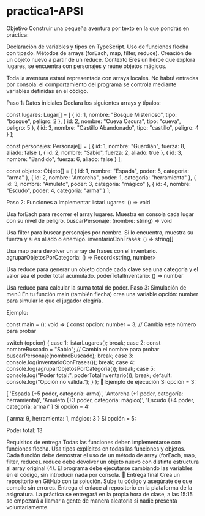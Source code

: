 # practica1-APSI
Objetivo
Construir una pequeña aventura por texto en la que pondrás en práctica:

Declaración de variables y tipos en TypeScript.
Uso de funciones flecha con tipado.
Métodos de arrays (forEach, map, filter, reduce).
Creación de un objeto nuevo a partir de un reduce.
Contexto
Eres un héroe que explora lugares, se encuentra con personajes y reúne objetos mágicos.

Toda la aventura estará representada con arrays locales. No habrá entradas por consola: el comportamiento del programa se controla mediante variables definidas en el código.

Paso 1: Datos iniciales
Declara los siguientes arrays y típalos:

const lugares: Lugar[] = [
  { id: 1, nombre: "Bosque Misterioso", tipo: "bosque", peligro: 2 },
  { id: 2, nombre: "Cueva Oscura", tipo: "cueva", peligro: 5 },
  { id: 3, nombre: "Castillo Abandonado", tipo: "castillo", peligro: 4 }
];
 
const personajes: Personaje[] = [
  { id: 1, nombre: "Guardián", fuerza: 8, aliado: false },
  { id: 2, nombre: "Sabio", fuerza: 2, aliado: true },
  { id: 3, nombre: "Bandido", fuerza: 6, aliado: false }
];
 
const objetos: Objeto[] = [
  { id: 1, nombre: "Espada", poder: 5, categoria: "arma" },
  { id: 2, nombre: "Antorcha", poder: 1, categoria: "herramienta" },
  { id: 3, nombre: "Amuleto", poder: 3, categoria: "mágico" },
  { id: 4, nombre: "Escudo", poder: 4, categoria: "arma" }
];
 
Paso 2: Funciones a implementar
listarLugares: () => void

Usa forEach para recorrer el array lugares.
Muestra en consola cada lugar con su nivel de peligro.
buscarPersonaje: (nombre: string) => void

Usa filter para buscar personajes por nombre.
Si lo encuentra, muestra su fuerza y si es aliado o enemigo.
inventarioConFrases: () => string[]

Usa map para devolver un array de frases con el inventario.
agruparObjetosPorCategoria: () => Record<string, number>

Usa reduce para generar un objeto donde cada clave sea una categoría y el valor sea el poder total acumulado.
poderTotalInventario: () => number

Usa reduce para calcular la suma total de poder.
Paso 3: Simulación de menú
En tu función main (también flecha) crea una variable opción: number para simular lo que el jugador elegiría.

Ejemplo:

 
const main = (): void => {
  const opcion: number = 3; // Cambia este número para probar
 
  switch (opcion) {
    case 1:
      listarLugares();
      break;
    case 2:
      const nombreBuscado = "Sabio"; // Cambia el nombre para probar
      buscarPersonaje(nombreBuscado);
      break;
    case 3:
      console.log(inventarioConFrases());
      break;
    case 4:
      console.log(agruparObjetosPorCategoria());
      break;
    case 5:
      console.log("Poder total:", poderTotalInventario());
      break;
    default:
      console.log("Opción no válida.");
  }
};
📝 Ejemplo de ejecución
Si opción = 3:

 
[
  'Espada (+5 poder, categoría: arma)',
  'Antorcha (+1 poder, categoría: herramienta)',
  'Amuleto (+3 poder, categoría: mágico)',
  'Escudo (+4 poder, categoría: arma)'
]
Si opción = 4:

 
{ arma: 9, herramienta: 1, mágico: 3 }
Si opción = 5:

 
Poder total: 13
 
Requisitos de entrega
Todas las funciones deben implementarse con funciones flecha.
Usa tipos explícitos en todas las funciones y objetos.
Cada función debe demostrar el uso de un método de array (forEach, map, filter, reduce).
reduce debe devolver un objeto nuevo con distinta estructura al array original (4).
El programa debe ejecutarse cambiando las variables en el código, sin introducir nada por consola.
🚀 Entrega final
Crea un repositorio en GitHub con tu solución.
Sube tu código y asegúrate de que compile sin errores.
Entrega el enlace al repositorio en la plataforma de la asignatura.
La práctica se entregará en la propia hora de clase, a las 15:15 se empezará a llamar a gente de manera aleatoria si nadie presenta voluntariamente.
